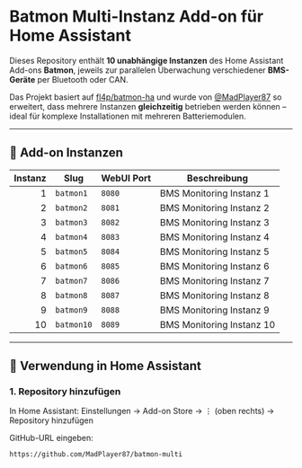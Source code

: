 # Batmon Multi-Instanz Add-on für Home Assistant

Dieses Repository enthält **10 unabhängige Instanzen** des Home Assistant Add-ons **Batmon**, jeweils zur parallelen Überwachung verschiedener **BMS-Geräte** per Bluetooth oder CAN.

Das Projekt basiert auf [fl4p/batmon-ha](https://github.com/fl4p/batmon-ha) und wurde von [@MadPlayer87](https://github.com/MadPlayer87) so erweitert, dass mehrere Instanzen **gleichzeitig** betrieben werden können – ideal für komplexe Installationen mit mehreren Batteriemodulen.

---

## 🔢 Add-on Instanzen

| Instanz | Slug       | WebUI Port | Beschreibung               |
|--------:|------------|------------|----------------------------|
| 1       | `batmon1`  | `8080`     | BMS Monitoring Instanz 1   |
| 2       | `batmon2`  | `8081`     | BMS Monitoring Instanz 2   |
| 3       | `batmon3`  | `8082`     | BMS Monitoring Instanz 3   |
| 4       | `batmon4`  | `8083`     | BMS Monitoring Instanz 4   |
| 5       | `batmon5`  | `8084`     | BMS Monitoring Instanz 5   |
| 6       | `batmon6`  | `8085`     | BMS Monitoring Instanz 6   |
| 7       | `batmon7`  | `8086`     | BMS Monitoring Instanz 7   |
| 8       | `batmon8`  | `8087`     | BMS Monitoring Instanz 8   |
| 9       | `batmon9`  | `8088`     | BMS Monitoring Instanz 9   |
| 10      | `batmon10` | `8089`     | BMS Monitoring Instanz 10  |

---

## 🧭 Verwendung in Home Assistant

### 1. Repository hinzufügen

In Home Assistant:
Einstellungen → Add-on Store → ⋮ (oben rechts) → Repository hinzufügen


GitHub-URL eingeben:

```text
https://github.com/MadPlayer87/batmon-multi
